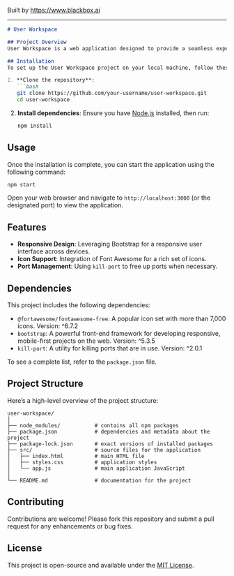 
Built by https://www.blackbox.ai

---

```markdown
# User Workspace

## Project Overview
User Workspace is a web application designed to provide a seamless experience for users managing their workspace environment. With a focus on modern web technologies and user-friendly design, this project leverages popular libraries like Bootstrap and Font Awesome to enhance its appearance and functionality.

## Installation
To set up the User Workspace project on your local machine, follow these steps:

1. **Clone the repository**:
   ```bash
   git clone https://github.com/your-username/user-workspace.git
   cd user-workspace
   ```

2. **Install dependencies**:
   Ensure you have [Node.js](https://nodejs.org/) installed, then run:
   ```bash
   npm install
   ```

## Usage
Once the installation is complete, you can start the application using the following command:
```bash
npm start
```
Open your web browser and navigate to `http://localhost:3000` (or the designated port) to view the application.

## Features
- **Responsive Design**: Leveraging Bootstrap for a responsive user interface across devices.
- **Icon Support**: Integration of Font Awesome for a rich set of icons.
- **Port Management**: Using `kill-port` to free up ports when necessary.

## Dependencies
This project includes the following dependencies:
- `@fortawesome/fontawesome-free`: A popular icon set with more than 7,000 icons. Version: ^6.7.2
- `bootstrap`: A powerful front-end framework for developing responsive, mobile-first projects on the web. Version: ^5.3.5
- `kill-port`: A utility for killing ports that are in use. Version: ^2.0.1

To see a complete list, refer to the `package.json` file.

## Project Structure
Here’s a high-level overview of the project structure:

```
user-workspace/
│
├── node_modules/           # contains all npm packages
├── package.json            # dependencies and metadata about the project
├── package-lock.json       # exact versions of installed packages
├── src/                    # source files for the application
│   ├── index.html          # main HTML file
│   ├── styles.css          # application styles
│   └── app.js              # main application JavaScript
│
└── README.md               # documentation for the project
```

## Contributing
Contributions are welcome! Please fork this repository and submit a pull request for any enhancements or bug fixes.

## License
This project is open-source and available under the [MIT License](LICENSE).
```